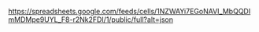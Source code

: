 https://spreadsheets.google.com/feeds/cells/1NZWAYi7EGoNAVI_MbQQDImMDMpe9UYL_F8-r2Nk2FDI/1/public/full?alt=json
